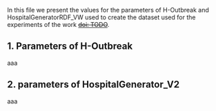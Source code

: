 
In this file we present the values for the parameters of H-Outbreak and HospitalGeneratorRDF_VW used to create the dataset used for the experiments of the work [~~doi: TODO~~](NULL).

## 1. Parameters of H-Outbreak
aaa

## 2. parameters of HospitalGenerator_V2
aaa

